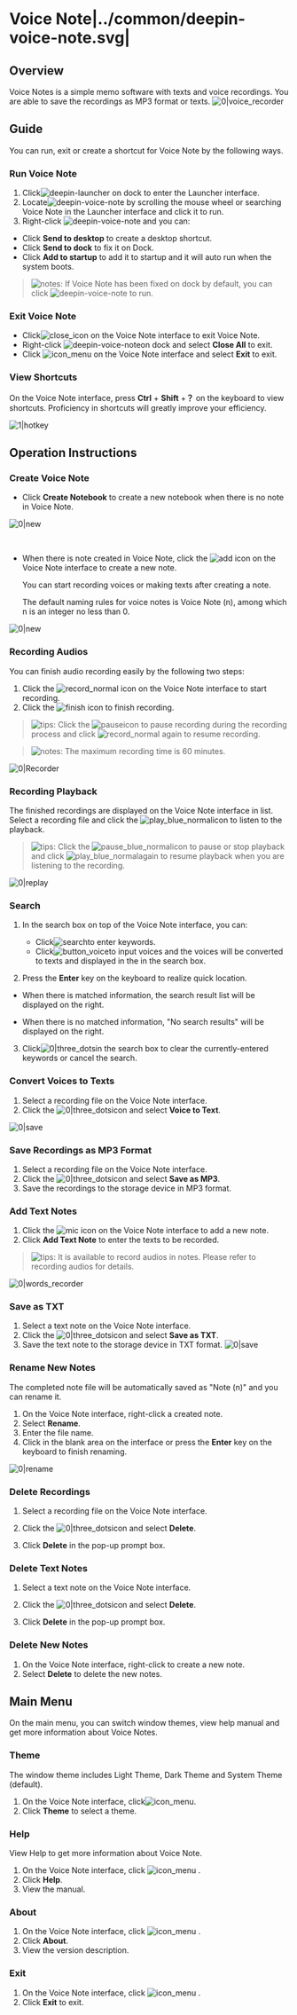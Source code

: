 # Voice Note|../common/deepin-voice-note.svg|

## Overview

Voice Notes is a simple memo software with texts and voice recordings. You are able to save the recordings as MP3 format or texts. ![0|voice_recorder](jpg/main.png)


## Guide

You can run, exit or create a shortcut for Voice Note by the following ways.

### Run Voice Note

1.  Click![deepin-launcher](icon/deepin-launcher.svg) on dock to enter the Launcher interface.
2.  Locate![deepin-voice-note](icon/deepin-voice-note.svg) by scrolling the mouse wheel or searching Voice Note in the Launcher interface and click it to run.
3.  Right-click ![deepin-voice-note](icon/deepin-voice-note.svg) and you can:

   - Click **Send to desktop** to create a desktop shortcut.
   - Click **Send to dock** to fix it on Dock.
   - Click **Add to startup** to add it to startup and it will auto run when the system boots.

> ![notes](icon/notes.svg): If Voice Note has been fixed on dock by default, you can click  ![deepin-voice-note](icon/deepin-voice-note.svg) to run.

### Exit Voice Note

- Click![close_icon](icon/close_icon.svg) on the Voice Note interface to exit Voice Note.
- Right-click ![deepin-voice-note](icon/deepin-voice-note.svg)on dock and select **Close All** to exit.
- Click ![icon_menu](icon/icon_menu.svg) on the Voice Note interface and select  **Exit** to exit.

### View Shortcuts

On the Voice Note interface, press  **Ctrl** + **Shift** +**？** on the keyboard to view shortcuts. Proficiency in shortcuts will greatly improve your efficiency.

 ![1|hotkey](jpg/hotkey.png)

## Operation Instructions

### Create Voice Note

- Click **Create Notebook** to create a new notebook when there is no note in Voice Note.

![0|new](jpg/create.png)

&nbsp;&nbsp;&nbsp;&nbsp;&nbsp;&nbsp;&nbsp;&nbsp;&nbsp;&nbsp;&nbsp;&nbsp;&nbsp;

- When there is note created in Voice Note, click  the ![add](icon/circlebutton_add2.svg) icon on the Voice Note interface to create a new note.

  You can start recording voices or making texts after creating a note.
  
  The default naming rules for voice notes is Voice Note (n), among which n is an integer no less than 0.

![0|new](jpg/create1.png)


### Recording Audios

You can finish audio recording easily by the following two steps:

1. Click the ![record_normal](icon/record_normal.svg) icon on the Voice Note interface to start recording.
2.  Click the ![finish](icon/finish_normal.svg) icon to finish recording.

> ![tips](icon/tips.svg): Click the ![pause](icon/pause_red_normal.svg)icon to pause recording during the recording process and click  ![record_normal](icon/record_normal.svg) again to resume recording.

> ![notes](icon/notes.svg): The maximum recording time is 60 minutes.

![0|Recorder](jpg/recorder2.png)

### Recording Playback

The finished recordings are displayed on the Voice Note interface in list. Select a recording file and click the ![play_blue_normal](icon/play_blue_normal.svg)icon to listen to the playback.

> ![tips](icon/tips.svg): Click the ![pause_blue_normal](icon/pause_blue_normal.svg)icon to pause or stop playback and click ![play_blue_normal](icon/play_blue_normal.svg)again to resume playback when you are listening to the recording.

![0|replay](jpg/replay.png)


### Search

1. In the search box on top of the Voice Note interface, you can:

   - Click![search](icon/search.svg)to enter keywords.
   - Click![button_voice](icon/button_voice.svg)to input voices and the voices will be converted to texts and displayed in the in the search box.

2.  Press the **Enter** key on the keyboard to realize quick location.

   - When there is matched information, the search result list will be displayed on the right.

   - When there is no matched information, "No search results" will be displayed on the right.

3.  Click![0|three_dots](icon/close_normal-2.svg)in the search box  to clear the currently-entered keywords or cancel the search. 


### Convert Voices to Texts

1. Select a recording file on the Voice Note interface.
2. Click the ![0|three_dots](icon/more_normal.svg)icon and select **Voice to Text**.

![0|save](jpg/toVoice.png)


### Save Recordings as MP3 Format

1.   Select a recording file on the Voice Note interface.
2.   Click the ![0|three_dots](icon/more_normal.svg)icon and select **Save as MP3**.
3.   Save the recordings to the storage device in MP3 format.


### Add Text Notes

1. Click the ![mic](icon/circlebutton_add2.svg) icon on the Voice Note interface to add a new note.
2.  Click **Add Text Note**  to enter the texts to be recorded.

> ![tips](icon/tips.svg): It is available to record audios in notes. Please refer to recording audios for details.

![0|words_recorder](jpg/main.png)


### Save as TXT

1.  Select a text note on the Voice Note interface.
2.  Click the ![0|three_dots](icon/more_normal.svg)icon and select **Save as TXT**.
3.  Save the text note to the storage device in TXT format.
    ![0|save](jpg/toTxT.png)

### Rename New Notes

The completed note file will be automatically saved as "Note (n)" and you can rename it. 

1.  On the Voice Note interface, right-click a created note.
2.  Select **Rename**.
3.  Enter the file name.
4. Click in the blank area on the interface or press the **Enter** key on the keyboard to finish renaming.

![0|rename](jpg/rename.png)


### Delete Recordings

1.  Select a recording file on the Voice Note interface.
2.  Click the ![0|three_dots](icon/more_normal.svg)icon and select **Delete**.

3.  Click **Delete** in the pop-up prompt box.


### Delete Text Notes

1.   Select a text note on the Voice Note interface.
2.  Click the ![0|three_dots](icon/more_normal.svg)icon and select **Delete**.

3.  Click **Delete** in the pop-up prompt box.


### Delete New Notes

1. On the Voice Note interface, right-click to create a new note.
2.  Select **Delete** to delete the new notes.


## Main Menu

On the main menu, you can switch window themes, view help manual and get more information about Voice Notes.

### Theme

The window theme includes Light Theme, Dark Theme and System Theme (default).

1. On the Voice Note interface, click![icon_menu](icon/icon_menu.svg).
2. Click **Theme** to select a theme.

### Help

View Help to get more information about Voice Note.

1.  On the Voice Note interface, click ![icon_menu](icon/icon_menu.svg) .
2.  Click **Help**.
3.  View the manual.

### About

1.  On the Voice Note interface, click ![icon_menu](icon/icon_menu.svg) . 
2.  Click **About**.
3.  View the version description.

### Exit

1. On the Voice Note interface, click ![icon_menu](icon/icon_menu.svg) .
2.  Click **Exit** to exit.
